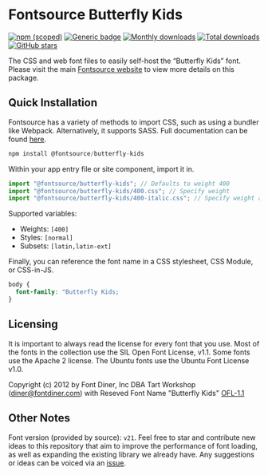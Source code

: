 # Fontsource Butterfly Kids

[![npm (scoped)](https://img.shields.io/npm/v/@fontsource/butterfly-kids?color=brightgreen)](https://www.npmjs.com/package/@fontsource/butterfly-kids) [![Generic badge](https://img.shields.io/badge/fontsource-passing-brightgreen)](https://github.com/fontsource/fontsource) [![Monthly downloads](https://badgen.net/npm/dm/@fontsource/butterfly-kids)](https://github.com/fontsource/fontsource) [![Total downloads](https://badgen.net/npm/dt/@fontsource/butterfly-kids)](https://github.com/fontsource/fontsource) [![GitHub stars](https://img.shields.io/github/stars/fontsource/fontsource.svg?style=social&label=Star)](https://github.com/fontsource/fontsource/stargazers)

The CSS and web font files to easily self-host the “Butterfly Kids” font. Please visit the main [Fontsource website](https://fontsource.org/fonts/butterfly-kids) to view more details on this package.

## Quick Installation

Fontsource has a variety of methods to import CSS, such as using a bundler like Webpack. Alternatively, it supports SASS. Full documentation can be found [here](https://fontsource.org/docs/introduction).

```javascript
npm install @fontsource/butterfly-kids
```

Within your app entry file or site component, import it in.

```javascript
import "@fontsource/butterfly-kids"; // Defaults to weight 400
import "@fontsource/butterfly-kids/400.css"; // Specify weight
import "@fontsource/butterfly-kids/400-italic.css"; // Specify weight and style

```

Supported variables:
- Weights: `[400]`
- Styles: `[normal]`
- Subsets: `[latin,latin-ext]`

Finally, you can reference the font name in a CSS stylesheet, CSS Module, or CSS-in-JS.

```css
body {
  font-family: "Butterfly Kids;
}
```

## Licensing
It is important to always read the license for every font that you use.
Most of the fonts in the collection use the SIL Open Font License, v1.1. Some fonts use the Apache 2 license. The Ubuntu fonts use the Ubuntu Font License v1.0.

Copyright (c) 2012 by Font Diner, Inc DBA Tart Workshop (diner@fontdiner.com) with Reseved Font Name "Butterfly Kids"
[OFL-1.1](http://scripts.sil.org/OFL)

## Other Notes
Font version (provided by source): `v21`.
Feel free to star and contribute new ideas to this repository that aim to improve the performance of font loading, as well as expanding the existing library we already have. Any suggestions or ideas can be voiced via an [issue](https://github.com/fontsource/fontsource/issues).